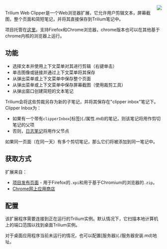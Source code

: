 <img align="right" src="https://raw.githubusercontent.com/wiki/zadam/trilium/images/chrome-trilium-web-clipper.png">

Trilium Web Clipper是一个Web浏览器扩展，它允许用户剪辑文本，屏幕截图，整个页面和简短笔记，并将其直接保存到Trilium笔记中。

项目托管在[这里](https://github.com/zadam/trilium-web-clipper)。支持Firefox和Chrome浏览器，chrome版本也可以在其他基于chrome内核的浏览器上运行。

## 功能

* 选择文本并使用上下文菜单对其进行剪辑（右键单击）
* 单击图像或链接并通过上下文菜单将其保存
* 从弹出菜单或上下文菜单中保存整个页面
* 从弹出菜单或上下文菜单中保存屏幕截图（使用裁剪工具）
* 从弹出窗口创建简短的文本笔记

Trilium会将这些剪裁另存为新的子笔记，并将其保存在"clipper inbox"笔记下。Clipper Inbox为：

* 如果有一个带有`clipperInbox`[标签)(./属性.md)的笔记，则该笔记将用作剪切笔记的父项
* 否则，[日志笔记](./日志笔记.md)将用作父节点

如果同一页面（在同一天）有多个剪切笔记，那么它们将被添加到同一笔记中。

## 获取方式

扩展来自：

* [项目发布页面](https://github.com/zadam/trilium-web-clipper/releases) - 用于Firefox的`.xpi`和用于基于Chromium的浏览器的`.zip`。
* [Chrome网上应用商店](https://chrome.google.com/webstore/detail/trilium-web-clipper/dfhgmnfclbebfobmblelddiejjcijbjm?hl=en&authuser=0)

## 配置

该扩展程序需要连接到正在运行的Trilium实例。默认情况下，它扫描本地计算机上的端口范围以找到桌面Trilium实例。

对于桌面应用程序当前未运行的情况，也可以配置[服务器)(./服务器安装.md)地址。
